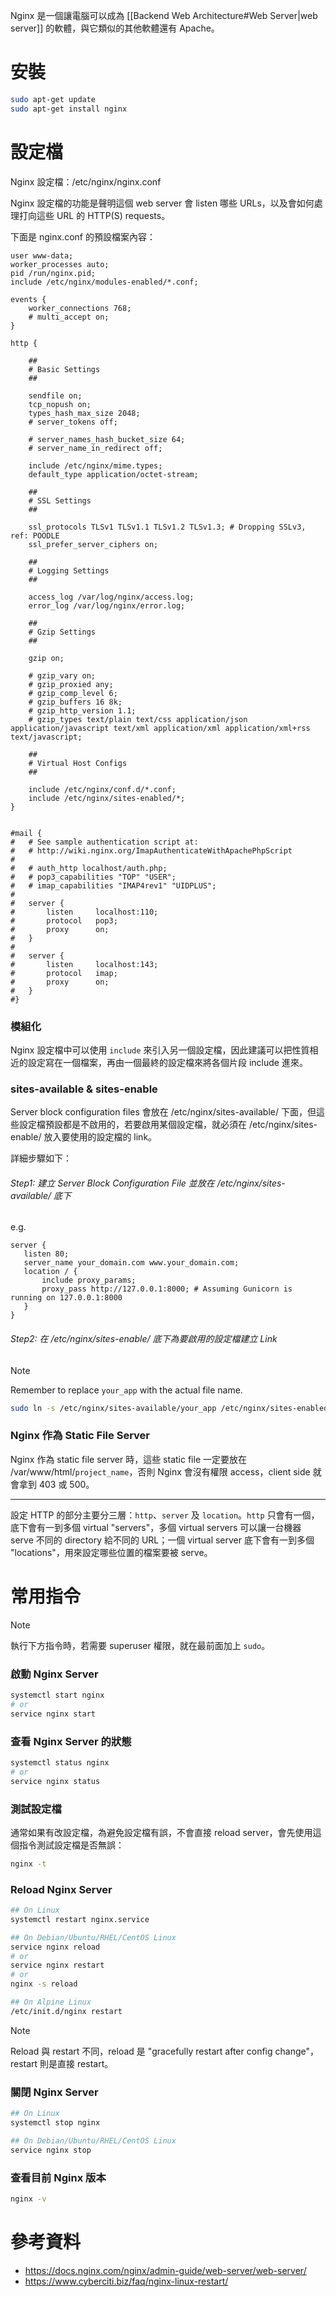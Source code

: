 Nginx 是一個讓電腦可以成為 [[Backend Web Architecture#Web Server|web server]] 的軟體，與它類似的其他軟體還有 Apache。

# 安裝

```bash
sudo apt-get update
sudo apt-get install nginx
```

# 設定檔

Nginx 設定檔：/etc/nginx/nginx.conf

Nginx 設定檔的功能是聲明這個 web server 會 listen 哪些 URLs，以及會如何處理打向這些 URL 的 HTTP(S) requests。

下面是 nginx.conf 的預設檔案內容：

```nginx
user www-data;
worker_processes auto;
pid /run/nginx.pid;
include /etc/nginx/modules-enabled/*.conf;

events {
	worker_connections 768;
	# multi_accept on;
}

http {

	##
	# Basic Settings
	##

	sendfile on;
	tcp_nopush on;
	types_hash_max_size 2048;
	# server_tokens off;

	# server_names_hash_bucket_size 64;
	# server_name_in_redirect off;

	include /etc/nginx/mime.types;
	default_type application/octet-stream;

	##
	# SSL Settings
	##

	ssl_protocols TLSv1 TLSv1.1 TLSv1.2 TLSv1.3; # Dropping SSLv3, ref: POODLE
	ssl_prefer_server_ciphers on;

	##
	# Logging Settings
	##

	access_log /var/log/nginx/access.log;
	error_log /var/log/nginx/error.log;

	##
	# Gzip Settings
	##

	gzip on;

	# gzip_vary on;
	# gzip_proxied any;
	# gzip_comp_level 6;
	# gzip_buffers 16 8k;
	# gzip_http_version 1.1;
	# gzip_types text/plain text/css application/json application/javascript text/xml application/xml application/xml+rss text/javascript;

	##
	# Virtual Host Configs
	##

	include /etc/nginx/conf.d/*.conf;
	include /etc/nginx/sites-enabled/*;
}


#mail {
#	# See sample authentication script at:
#	# http://wiki.nginx.org/ImapAuthenticateWithApachePhpScript
#
#	# auth_http localhost/auth.php;
#	# pop3_capabilities "TOP" "USER";
#	# imap_capabilities "IMAP4rev1" "UIDPLUS";
#
#	server {
#		listen     localhost:110;
#		protocol   pop3;
#		proxy      on;
#	}
#
#	server {
#		listen     localhost:143;
#		protocol   imap;
#		proxy      on;
#	}
#}
```

### 模組化

Nginx 設定檔中可以使用 `include` 來引入另一個設定檔，因此建議可以把性質相近的設定寫在一個檔案，再由一個最終的設定檔來將各個片段 include 進來。

### sites-available & sites-enable

Server block configuration files 會放在 /etc/nginx/sites-available/ 下面，但這些設定檔預設都是不啟用的，若要啟用某個設定檔，就必須在 /etc/nginx/sites-enable/ 放入要使用的設定檔的 link。

詳細步驟如下：

###### Step1: 建立 Server Block Configuration File 並放在 /etc/nginx/sites-available/ 底下

e.g.

```nginx
server {
   listen 80;
   server_name your_domain.com www.your_domain.com;
   location / {
       include proxy_params;
       proxy_pass http://127.0.0.1:8000; # Assuming Gunicorn is running on 127.0.0.1:8000
   }
}
```

###### Step2: 在 /etc/nginx/sites-enable/ 底下為要啟用的設定檔建立 Link

>[!Note]
>Remember to replace `your_app` with the actual file name.

```bash
sudo ln -s /etc/nginx/sites-available/your_app /etc/nginx/sites-enabled
```

### Nginx 作為 Static File Server

Nginx 作為 static file server 時，這些 static file 一定要放在 /var/www/html/`project_name`，否則 Nginx 會沒有權限 access，client side 就會拿到 403 或 500。

---

設定 HTTP 的部分主要分三層：`http`、`server` 及 `location`。`http` 只會有一個，底下會有一到多個 virtual "servers"，多個 virtual servers 可以讓一台機器 serve 不同的 directory 給不同的 URL；一個 virtual server 底下會有一到多個 "locations"，用來設定哪些位置的檔案要被 serve。

# 常用指令

>[!Note]
>執行下方指令時，若需要 superuser 權限，就在最前面加上 `sudo`。

### 啟動 Nginx Server

```bash
systemctl start nginx
# or
service nginx start
```

### 查看 Nginx Server 的狀態

```bash
systemctl status nginx
# or
service nginx status
```

### 測試設定檔

通常如果有改設定檔，為避免設定檔有誤，不會直接 reload server，會先使用這個指令測試設定檔是否無誤：

```bash
nginx -t
```

### Reload Nginx Server

```bash
## On Linux
systemctl restart nginx.service

## On Debian/Ubuntu/RHEL/CentOS Linux
service nginx reload
# or
service nginx restart
# or
nginx -s reload

## On Alpine Linux
/etc/init.d/nginx restart
```

>[!Note]
>Reload 與 restart 不同，reload 是 "gracefully restart after config change"，restart 則是直接 restart。

### 關閉 Nginx Server

```bash
## On Linux
systemctl stop nginx

## On Debian/Ubuntu/RHEL/CentOS Linux
service nginx stop
```

### 查看目前 Nginx 版本

```bash
nginx -v
```

# 參考資料

- <https://docs.nginx.com/nginx/admin-guide/web-server/web-server/>
- <https://www.cyberciti.biz/faq/nginx-linux-restart/>
